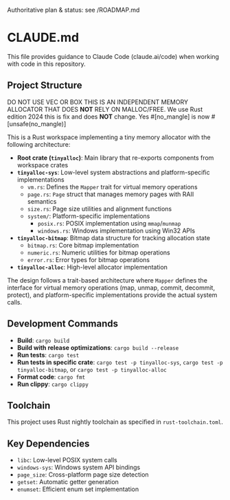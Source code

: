 Authoritative plan & status: see /ROADMAP.md

# CLAUDE.md

This file provides guidance to Claude Code (claude.ai/code) when working with code in this repository.

## Project Structure

DO NOT USE VEC OR BOX THIS IS AN INDEPENDENT MEMORY ALLOCATOR THAT DOES **NOT** RELY ON MALLOC/FREE. We use Rust edition 2024 this is fix and does **NOT** change.
Yes #[no_mangle] is now #[unsafe(no_mangle)]

This is a Rust workspace implementing a tiny memory allocator with the following architecture:

- **Root crate (`tinyalloc`)**: Main library that re-exports components from workspace crates
- **`tinyalloc-sys`**: Low-level system abstractions and platform-specific implementations
  - `vm.rs`: Defines the `Mapper` trait for virtual memory operations
  - `page.rs`: `Page` struct that manages memory pages with RAII semantics
  - `size.rs`: Page size utilities and alignment functions
  - `system/`: Platform-specific implementations
    - `posix.rs`: POSIX implementation using `mmap`/`munmap`
    - `windows.rs`: Windows implementation using Win32 APIs
- **`tinyalloc-bitmap`**: Bitmap data structure for tracking allocation state
  - `bitmap.rs`: Core bitmap implementation
  - `numeric.rs`: Numeric utilities for bitmap operations
  - `error.rs`: Error types for bitmap operations
- **`tinyalloc-alloc`**: High-level allocator implementation

The design follows a trait-based architecture where `Mapper` defines the interface for virtual memory operations (map, unmap, commit, decommit, protect), and platform-specific implementations provide the actual system calls.

## Development Commands

- **Build**: `cargo build`
- **Build with release optimizations**: `cargo build --release`
- **Run tests**: `cargo test`
- **Run tests in specific crate**: `cargo test -p tinyalloc-sys`, `cargo test -p tinyalloc-bitmap`, or `cargo test -p tinyalloc-alloc`
- **Format code**: `cargo fmt`
- **Run clippy**: `cargo clippy`

## Toolchain

This project uses Rust nightly toolchain as specified in `rust-toolchain.toml`.

## Key Dependencies

- `libc`: Low-level POSIX system calls
- `windows-sys`: Windows system API bindings
- `page_size`: Cross-platform page size detection
- `getset`: Automatic getter generation
- `enumset`: Efficient enum set implementation
